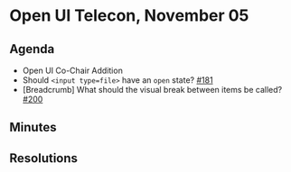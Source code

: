 # Open UI Telecon, November 05

## Agenda
* Open UI Co-Chair Addition
* Should `<input type=file>` have an `open` state? [#181](https://github.com/WICG/open-ui/issues/181)
* [Breadcrumb] What should the visual break between items be called? [#200](https://github.com/WICG/open-ui/issues/200)

## Minutes

## Resolutions
